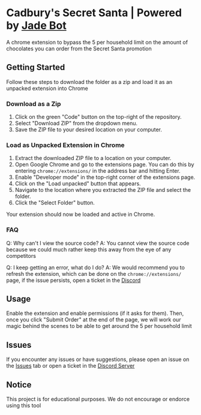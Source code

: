 # Cadbury's Secret Santa | Powered by [Jade Bot](https://discord.gg/jadebot)

A chrome extension to bypass the 5 per household limit on the amount of chocolates you can order from the Secret Santa promotion

## Getting Started

Follow these steps to download the folder as a zip and load it as an unpacked extension into Chrome

### Download as a Zip

1. Click on the green "Code" button on the top-right of the repository.
2. Select "Download ZIP" from the dropdown menu.
3. Save the ZIP file to your desired location on your computer.

### Load as Unpacked Extension in Chrome

1. Extract the downloaded ZIP file to a location on your computer.
2. Open Google Chrome and go to the extensions page. You can do this by entering `chrome://extensions/` in the address bar and hitting Enter.
3. Enable "Developer mode" in the top-right corner of the extensions page.
4. Click on the "Load unpacked" button that appears.
5. Navigate to the location where you extracted the ZIP file and select the folder.
6. Click the "Select Folder" button.

Your extension should now be loaded and active in Chrome.

### FAQ


Q: Why can't I view the source code? 
A: You cannot view the source code because we could much rather keep this away from the eye of any competitors

Q: I keep getting an error, what do I do?
A: We would recommend you to refresh the extension, which can be done on the `chrome://extensions/` page, if the issue persists, open a ticket in the [Discord](https://discord.gg/jadebot)


## Usage

Enable the extension and enable permissions (if it asks for them). Then, once you click "Submit Order" at the end of the page, we will work our magic behind the scenes to be able to get around the 5 per household limit

## Issues

If you encounter any issues or have suggestions, please open an issue on the [Issues](../../issues) tab or open a ticket in the [Discord Server](https://discord.gg/jadebot)

## Notice

This project is for educational purposes. We do not encourage or endorce using this tool

